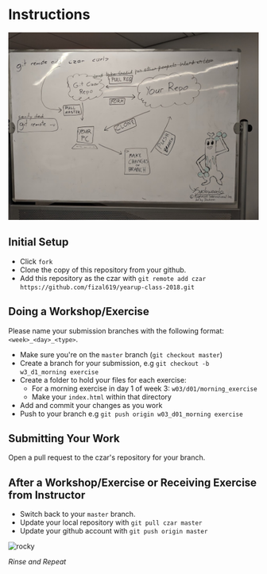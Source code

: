 # Instructions

![class git flow](class_flow.jpg)

## Initial Setup

- Click `fork`
- Clone the copy of this repository from your github.
- Add this repository as the czar with `git remote add czar https://github.com/fizal619/yearup-class-2018.git`

## Doing a Workshop/Exercise

Please name your submission branches with the following format: `<week>_<day>_<type>`.

- Make sure you're on the `master` branch (`git checkout master`)
- Create a branch for your submission, e.g `git checkout -b w3_d1_morning exercise`
- Create a folder to hold your files for each exercise:
  - For a morning exercise in day 1 of week 3: `w03/d01/morning_exercise`
  - Make your `index.html` within that directory
- Add and commit your changes as you work
- Push to your branch e.g `git push origin w03_d01_morning exercise`

## Submitting Your Work

Open a pull request to the czar's repository for your branch.

## After a Workshop/Exercise or Receiving Exercise from Instructor

- Switch back to your `master` branch.
- Update your local repository with `git pull czar master`
- Update your github account with `git push origin master`


![rocky](https://i.pinimg.com/originals/68/ac/45/68ac455a2c300d6e495b7cd84b9c2476.gif)

_Rinse and Repeat_
